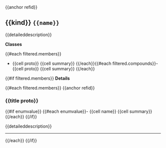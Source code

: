 {{anchor refid}}

## {{kind}} `{{name}}`

{{detaileddescription}}

**Classes**

{{#each filtered.members}}
- {{cell proto}} {{cell summary}}
{{/each}}{{#each filtered.compounds}}- {{cell proto}} {{cell summary}}
{{/each}}

{{#if filtered.members}}
**Details**

{{#each filtered.members}}
{{anchor refid}}

### {{title proto}}

{{#if enumvalue}}
{{#each enumvalue}}- {{cell name}} {{cell summary}}
{{/each}}
{{/if}}

{{detaileddescription}}

-----------------------------------

{{/each}}
{{/if}}
